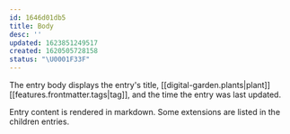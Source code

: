 ```yaml
---
id: 1646d01db5
title: Body
desc: ''
updated: 1623851249517
created: 1620505728158
status: "\U0001F33F"
---
```


The entry body displays the entry's title, [[digital-garden.plants|plant]] [[features.frontmatter.tags|tag]], and the time the entry was last updated.

Entry content is rendered in markdown. Some extensions are listed in the children entries.

